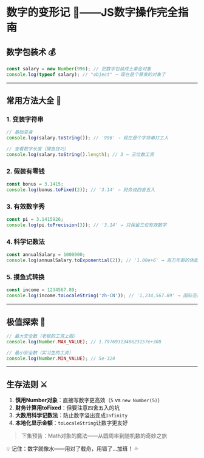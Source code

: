 # 数字的变形记 🔢——JS数字操作完全指南

## 数字包装术 💰

```javascript
const salary = new Number(996); // 把数字包装成土豪金对象
console.log(typeof salary); // "object" → 现在是个尊贵的对象了
```

---

## 常用方法大全 🧰

### 1. 变装字符串
```javascript
// 基础变身
console.log(salary.toString()); // '996' → 现在是个字符串打工人

// 查看数字长度（摸鱼技巧）
console.log(salary.toString().length); // 3 → 三位数工资
```

### 2. 假装有零钱
```javascript
const bonus = 3.1415;
console.log(bonus.toFixed(2)); // '3.14' → 财务说四舍五入
```

### 3. 有效数字秀
```javascript
const pi = 3.1415926;
console.log(pi.toPrecision(3)); // '3.14' → 只保留三位有效数字
```

### 4. 科学记数法
```javascript
const annualSalary = 1000000;
console.log(annualSalary.toExponential(2)); // '1.00e+6' → 百万年薪的体面写法
```

### 5. 摸鱼式转换
```javascript
const income = 1234567.89;
console.log(income.toLocaleString('zh-CN')); // '1,234,567.89' → 国际范数字
```

---

## 极值探索 🚀

```javascript
// 最大安全数（老板的工资上限）
console.log(Number.MAX_VALUE); // 1.7976931348623157e+308

// 最小安全数（实习生的工资）
console.log(Number.MIN_VALUE); // 5e-324
```

---

## 生存法则 ⚔️

1. **慎用Number对象**：直接写数字更高效（`5` vs `new Number(5)`）
2. **财务计算用toFixed**：但要注意四舍五入的坑
3. **大数用科学记数法**：防止数字溢出变成`Infinity`
4. **本地化显示金额**：`toLocaleString`让数字更友好

> 下集预告：Math对象的魔法——从圆周率到随机数的奇妙之旅

💡 记住：数字就像水——用对了载舟，用错了...加班！ 💦 